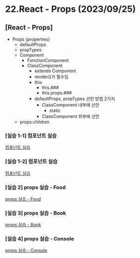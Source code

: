 # 22.React - Props (2023/09/25)

## [React - Props]

- Props (properties)
  - defaultProps
  - propTypes
  - Component
    - FunctionComponent
    - ClassComponent
      - extends Component
      - render()가 필수임
      - this
        - this.###
        - this.props.###
      - defaultProps, propTypes 선언 방법 2가지
        - ClassComponent 내부에 선언
          - static
        - ClassComponent 외부에 선언
   - props.children

### \[실습 1-1] 컴포넌트 실습
[컴포넌트 실습](./src/Test.js)

### \[실습 1-2] 컴포넌트 실습
[컴포넌트 실습](./src/Test2.js)

### \[실습 2] props 실습 - Food
[props 실습 - Food](./src/Food.js)

### \[실습 3] props 실습 - Book
[props 실습 - Book](./src/Book.js)

### \[실습 4] props 실습 - Console
[props 실습 - Console](./src/Console.js)